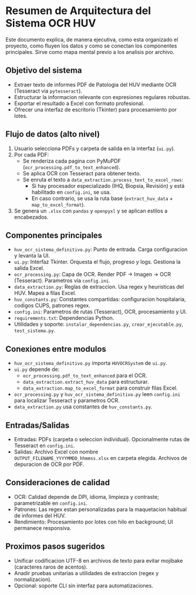 # Resumen de Arquitectura del Sistema OCR HUV

Este documento explica, de manera ejecutiva, como esta organizado el proyecto, como fluyen los datos y como se conectan los componentes principales. Sirve como mapa mental previo a los analisis por archivo.

## Objetivo del sistema
- Extraer texto de informes PDF de Patologia del HUV mediante OCR (Tesseract via `pytesseract`).
- Estructurar la informacion relevante con expresiones regulares robustas.
- Exportar el resultado a Excel con formato profesional.
- Ofrecer una interfaz de escritorio (Tkinter) para procesamiento por lotes.

## Flujo de datos (alto nivel)
1) Usuario selecciona PDFs y carpeta de salida en la interfaz (`ui.py`).
2) Por cada PDF:
   - Se renderiza cada pagina con PyMuPDF (`ocr_processing.pdf_to_text_enhanced`).
   - Se aplica OCR con Tesseract para obtener texto.
   - Se enruta el texto a `data_extraction.process_text_to_excel_rows`:
     - Si hay procesador especializado (IHQ, Biopsia, Revisión) y está habilitado en `config.ini`, se usa.
     - En caso contrario, se usa la ruta base (`extract_huv_data` + `map_to_excel_format`).
3) Se genera un `.xlsx` con `pandas` y `openpyxl` y se aplican estilos a encabezados.

## Componentes principales
- `huv_ocr_sistema_definitivo.py`: Punto de entrada. Carga configuracion y levanta la UI.
- `ui.py`: Interfaz Tkinter. Orquesta el flujo, progreso y logs. Gestiona la salida Excel.
- `ocr_processing.py`: Capa de OCR. Render PDF -> Imagen -> OCR (Tesseract). Parametros via `config.ini`.
- `data_extraction.py`: Reglas de extraccion. Usa regex y heuristicas del HUV. Mapea a filas Excel.
- `huv_constants.py`: Constantes compartidas: configuracion hospitalaria, codigos CUPS, patrones regex.
- `config.ini`: Parametros de rutas (Tesseract), OCR, procesamiento y UI.
- `requirements.txt`: Dependencias Python.
- Utilidades y soporte: `instalar_dependencias.py`, `crear_ejecutable.py`, `test_sistema.py`.

## Conexiones entre modulos
- `huv_ocr_sistema_definitivo.py` importa `HUVOCRSystem` de `ui.py`.
- `ui.py` depende de:
  - `ocr_processing.pdf_to_text_enhanced` para el OCR.
  - `data_extraction.extract_huv_data` para estructurar.
  - `data_extraction.map_to_excel_format` para construir filas Excel.
- `ocr_processing.py` y `huv_ocr_sistema_definitivo.py` leen `config.ini` para localizar Tesseract y parametros OCR.
- `data_extraction.py` usa constantes de `huv_constants.py`.

## Entradas/Salidas
- Entradas: PDFs (carpeta o seleccion individual). Opcionalmente rutas de Tesseract en `config.ini`.
- Salidas: Archivo Excel con nombre `OUTPUT_FILENAME_YYYYMMDD_hhmmss.xlsx` en carpeta elegida. Archivos de depuracion de OCR por PDF.

## Consideraciones de calidad
- OCR: Calidad depende de DPI, idioma, limpieza y contraste; parametrizable en `config.ini`.
- Patrones: Las regex estan personalizadas para la maquetacion habitual de informes del HUV.
- Rendimiento: Procesamiento por lotes con hilo en background; UI permanece responsiva.

## Proximos pasos sugeridos
- Unificar codificacion UTF-8 en archivos de texto para evitar mojibake (caracteres raros de acentos).
- Anadir pruebas unitarias a utilidades de extraccion (regex y normalizacion).
- Opcional: soporte CLI sin interfaz para automatizaciones.
